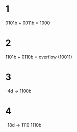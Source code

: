 # 1
0101b + 0011b = 1000

# 2 
1101b + 0110b = overflow (10011)

# 3
-4d -> 1100b

# 4
-18d -> 1110 1110b